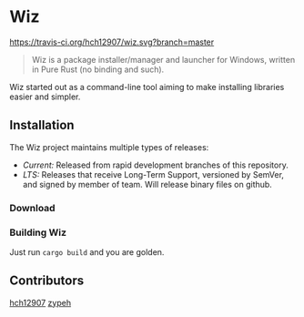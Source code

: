 # Wiz
https://travis-ci.org/hch12907/wiz.svg?branch=master

> Wiz is a package installer/manager and launcher for Windows, written in Pure Rust (no binding and such).

Wiz started out as a command-line tool aiming to make installing libraries easier and simpler.

## Installation
The Wiz project maintains multiple types of releases:
 * *Current:* Released from rapid development branches of this repository.
 * *LTS:* Releases that receive Long-Term Support, versioned by SemVer, and signed by member of team. Will release binary files on github.

### Download
<!-- Binaries, installer and source tarballs are available at <GITHUB_RELEASES>
Binaries: <snip>
Installer: <snip>
Source: <snip> -->

### Building Wiz
Just run `cargo build` and you are golden.

## Contributors
[hch12907](https://github.com/hch12907)
[zypeh](https://github.com/zypeh)
